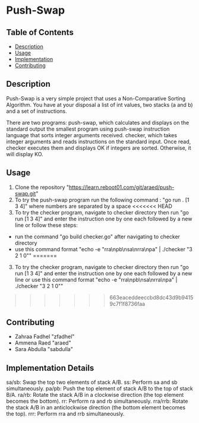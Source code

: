 # Push-Swap

## Table of Contents

- [Description](#description)
- [Usage](#usage)
- [Implementation](#implementation-details)
- [Contributing](#contributing)

## Description

Push-Swap is a very simple project that uses a Non-Comparative Sorting Algorithm. You have at your disposal a list of int values, two stacks (a and b) and a set of instructions.

There are two programs: 
push-swap, which calculates and displays on the standard output the smallest program using push-swap instruction language that sorts integer arguments received.
checker, which takes integer arguments and reads instructions on the standard input. Once read, checker executes them and displays OK if integers are sorted. Otherwise, it will display KO.

## Usage

1. Clone the repository "https://learn.reboot01.com/git/araed/push-swap.git" 
2. To try the push-swap program run the following command : "go run . [1 3 4]" where numbers are separated by a space
<<<<<<< HEAD
3. To try the checker program, navigate to checker directory then run "go run [1 3 4]" and enter the instruction one by one each followed by a new line 
or follow these steps:
- run the command "go build checker.go" after navigating to checker directory
- use this command format "echo -e "rra\npb\nsa\nrra\npa" | ./checker "3 2 1 0""
=======
3. To try the checker program, navigate to checker directory then run "go run [1 3 4]" and enter the instruction one by one each followed by a new line or use this command format "echo -e "rra\npb\nsa\nrra\npa" | ./checker "3 2 1 0""
>>>>>>> 663eaceddeeccbd8dc43d9b94159c7f1f8736faa

## Contributing
  - Zahraa Fadhel "zfadhel"
  - Ammena Raed "araed"
  - Sara Abdulla "sabdulla"

## Implementation Details

sa/sb: Swap the top two elements of stack A/B.
ss: Perform sa and sb simultaneously.
pa/pb: Push the top element of stack A/B to the top of stack B/A.
ra/rb: Rotate the stack A/B in a clockwise direction (the top element becomes the bottom).
rr: Perform ra and rb simultaneously.
rra/rrb: Rotate the stack A/B in an anticlockwise direction (the bottom element becomes the top).
rrr: Perform rra and rrb simultaneously.
